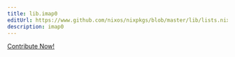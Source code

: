 ```yaml
---
title: lib.imap0
editUrl: https://www.github.com/nixos/nixpkgs/blob/master/lib/lists.nix#L154C11
description: imap0
---
```


<a href="https://www.github.com/nixos/nixpkgs/blob/master/lib/lists.nix#L154C11">Contribute Now!</a>
